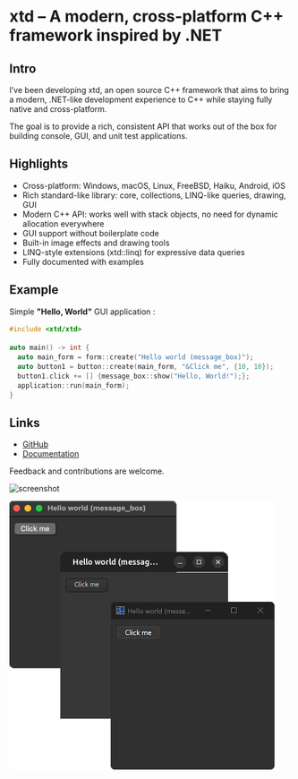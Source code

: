 # xtd – A modern, cross-platform C++ framework inspired by .NET

## Intro

I’ve been developing xtd, an open source C++ framework that aims to bring a modern, .NET-like development experience to C++ while staying fully native and cross-platform.

The goal is to provide a rich, consistent API that works out of the box for building console, GUI, and unit test applications.

## Highlights

-	Cross-platform: Windows, macOS, Linux, FreeBSD, Haiku, Android, iOS
-	Rich standard-like library: core, collections, LINQ-like queries, drawing, GUI
-	Modern C++ API: works well with stack objects, no need for dynamic allocation everywhere
-	GUI support without boilerplate code
-	Built-in image effects and drawing tools
-	LINQ-style extensions (xtd::linq) for expressive data queries
-	Fully documented with examples

## Example

Simple **"Hello, World"** GUI application :

```cpp
#include <xtd/xtd>

auto main() -> int {
  auto main_form = form::create("Hello world (message_box)");
  auto button1 = button::create(main_form, "&Click me", {10, 10});
  button1.click += [] {message_box::show("Hello, World!");};
  application::run(main_form);
}
```

## Links

- [GitHub](https://github.com/gammasoft71/xtd)
- [Documentation](https://gammasoft71.github.io/xtd)

Feedback and contributions are welcome.

![screenshot](https://imgur.com/a/xtd-forms-hello-world-macos-gnome-windows-1d0oNLI)

![screenshot](https://github.com/gammasoft71/xtd/blob/docs/static/pictures/hello_world_message_box_wgm.png)

